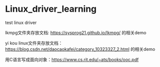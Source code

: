 # Linux_driver_learning

test linux driver

lkmpg文件夹存放文档: https://sysprog21.github.io/lkmpg/  的相关demo

yi kou linux文件夹存放文档：https://blog.csdn.net/daocaokafei/category_10323327_2.html 的相关demo


用C语言写成面向对象：https://www.cs.rit.edu/~ats/books/ooc.pdf
